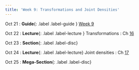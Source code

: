 ```yaml
---
title: 'Week 9: Transformations and Joint Densities'
---
```


Oct 21
: **Guide**{: .label .label-guide } [Week 9](/assets/guides/fall24/week09.pdf)

Oct 22
: **Lecture**{: .label .label-lecture } Transformations
    : Ch [16](http://prob140.org/textbook/content/Chapter_16/00_Transformations.html)

Oct 23
: **Section**{: .label .label-disc}

Oct 24
: **Lecture**{: .label .label-lecture} Joint densities
    : Ch [17](http://prob140.org/textbook/content/Chapter_17/00_Joint_Densities.html)

Oct 25
: **Mega-Section**{: .label .label-disc}